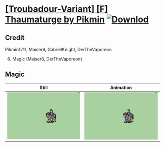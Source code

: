 # [\[Troubadour-Variant\] \[F\] Thaumaturge by Pikmin](./) [![Downlod](https://img.shields.io/badge/Download--red?style=social&logo=github)](https://minhaskamal.github.io/DownGit/#/home?url=https://github.com/Klokinator/FE-Repo/tree/main/Battle%20Animations%2FMounted%20-%20Valks%2C%20MKs%2C%20Magi%2F%5BTroubadour-Variant%5D%20%5BF%5D%20Thaumaturge%20by%20Pikmin%2F6.%20Magic)

## Credit

Pikmin1211, Maiser6, GabrielKnight, DerTheVaporeon

6. Magic (Maiser6, DerTheVaporeon)

## Magic

| Still | Animation |
| :---: | :-------: |
| ![Magic still](./Magic_000.png) | ![Magic animation](./Magic.gif) |
